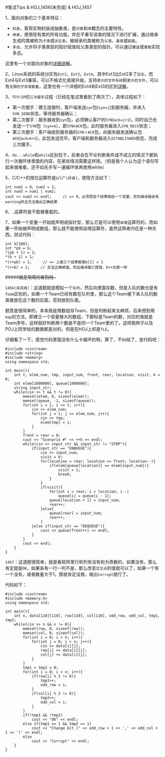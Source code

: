 #笔试Tips & HOJ_1456(未完成) & HOJ_1457  

1、面向对象的三个基本特征：  

   - ```封装```，客观实物封装成抽象类，是```对象```和```类```概念的主要特性。
   - ```继承```，使用现有类的所有功能，并在不重写该类的情况下进行扩展，通过继承生成的类被称为```子类```或```派生类```，被继承的类被称为```父类```、```基类```或```超类```。
   - ```多态```，允许将子类类型的指针赋值给父类类型的指针。可以通过```覆盖```或```重载```实现多态。  

这里有一个对面向对象的[详细讲解](http://blog.csdn.net/ztj111/article/details/1854611)。   
	
2、Linux系统的系统分区有```Ext2```，```Ext3```，```Ext4```。其中Ext3比Ext2多了```日志```，而Ext4与Ext3兼容，可以不格式化直接升级，支持```更大的文件系统```和```更大的文件```，可以有```无限的子目录数量```，这里也有一个详细的Ext4和Ext3的区别[详解](http://zxboom.iteye.com/blog/383986)。  

3、```TCP/IP```的```三次握手```过程（已经在笔试里看到了两次了），具体过程如下：

  - 第一次握手：建立连接时，客户端发送```syn```包(```syn=j```)到服务器，并进入```SYN_SEND```状态，等待服务器确认； 
  - 第二次握手：服务器收到```syn```包，必须确认客户的```SYN```(```ack=j+1```)，同时自己也发送一个```SYN```包（```syn=k```），即```SYN+ACK```包，此时服务器进入```SYN_RECV```状态； 
  - 第三次握手：客户端收到服务器的```SYN＋ACK```包，向服务器发送确认包```ACK```(```ack=k+1```)，此包发送完毕，客户端和服务器进入```ESTABLISHED```状态，完成三次握手。 
	
4、```do...while```和```while```区别在于，前者会在不论判断条件成不成立的情况下都执行一次循环体里面的内容，在某些情况需要这样用。（但是我个人认为这个语句写起来很难看，还不如先手写一遍循环体再使用while）  

5、C/C++的按位运算符是```&```/```|```/```^(异或)```，使用方法如下：

    int num1 = 8, num2 = 1;
    int num3 = num1 | num2;
    cout << num3 << endl;     // => 9，必须把这个结果赋给一个变量，否则编译器会有warning并且无法输出正确结果

6、```.```运算符是不能被重载的。  

7、如果一个变量一开始就声明成指针型，那么它是可以使用```自增```运算符的，而如果一开始被声明成数组，那么就不能使用自增运算符，虽然这两者内在是一种东西。测试代码：

    int b[100];
    int *pb = b;
    *(pb + 1) = 1;
    *(b + 1) = 1;
    *(++pb) = 1;     // => 上面三个结果都是b[1] = 1
    *(++b) = 1;     // 无法正确赋值，而且编译器汇报错，b++也是一样  
		
#####~~~~~~~~~~~~我是萌萌的昏割线~~~~~~~~~~~~~  

```1456(未完成)```：这道题就是模拟一个```队列```，然后向里面存数，但是入队的数也是有```Team```区别的，如果一个Team已经有数在队列里，那么这个Team接下来入队的数直接放在这个数的后面，否则放到队尾。  

题意是很简单的，本来我是用数组存Team，但是判断起来太麻烦，后来想到用```map```的方法，即建立一个容量够大的数组，下脚标是Team的数，对应的值就是Team序号，这样就好判断两个数是不是同一个Team里的了。这样跑例子以及POJ上同学给的数据都是对的，但是在HOJ上却是```TLE```。  

仔细看了一下，感觉代码里面没有什么卡循环的啊，算了，不纠结了，放代码吧：  

    #include <iostream>
    #include <string>
    #include <memory>
    using namespace std;
    
    int main(){
        int t, elem_num, tmp, input_num, front, rear, location, visit, k = 0;
        int elem[1000000], queue[1000000];
        string input_str;
        while(cin >> t && t != 0){
            memset(elem, 0, sizeof(elem));
            memset(queue, -1, sizeof(queue));
            for(int i = 1; i <= t; i++){
                cin >> elem_num;
                for(int j = 1; j <= elem_num; j++){
                    cin >> tmp;
                    elem[tmp] = i;
                }
            }
            front = rear = 0;
            cout << "Scenario #" << ++k << endl;
            while(cin >> input_str && input_str != "STOP"){
                if(input_str == "ENQUEUE"){
                    cin >> input_num;
                    visit = 0;
                    for(location = rear; location >= front; location--){
                        if(elem[queue[location]] == elem[input_num]){
                            visit = 1;
                            break;
                        }
                    }
                    if(visit){
                        for(int i = rear; i > location; i--)
                            queue[i] = queue[i - 1];
                        queue[location + 1] = input_num;
                        rear++;
                    }else{
                        queue[rear] = input_num;
                        rear++;
                    }
                }else if(input_str == "DEQUEUE"){
                    cout << queue[front++] << endl;
                }
            }
            cout << endl;
        }
    }


```1457```：这道题很简单，就是看矩阵里行和列有没有和为奇数的，如果没有，那么肯定就是```OK```，如果各有一行一列不是，那么改变```交叉点```的值就可以了，如果一个有一个没有，或者数量大于1，那就肯定没救，输出```Corrupt```就行了。  

代码如下：

    #include <iostream>
    #include <memory.h>
    using namespace std;
    
    int main(){
        int n, data[110][110], row[110], col[110], odd_row, odd_col, tmp1, tmp2;
        while(cin >> n && n != 0){
            memset(row, 0, sizeof(row));
            memset(col, 0, sizeof(col));
            for(int i = 0; i < n; i++){
                for(int j = 0; j < n; j++){
                    cin >> data[i][j];
                    row[i] += data[i][j];
                    col[j] += data[i][j];
                }
            }
            tmp1 = tmp2 = 0;
            for(int i = 0; i < n; i++){
                if(row[i] % 2 != 0){
                    tmp1++;
                    odd_row = i;
                }
                if(col[i] % 2 != 0){
                    tmp2++;
                    odd_col = i;
                }
            }
            if(!tmp1 && !tmp2)
                cout << "OK" << endl;
            else if(tmp1 == 1 && tmp2 == 1)
                cout << "Change bit (" << odd_row + 1 << ',' << odd_col + 1 << ')' << endl;
            else
                cout << "Corrupt" << endl;
        }
    }
